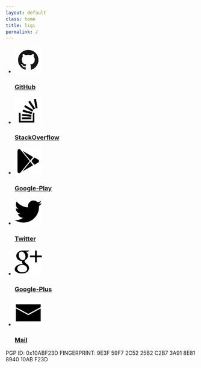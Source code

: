 ```yaml
---
layout: default
class: home
title: ligi
permalink: /
---
```


<ul class="triptych situations clearfix">
  <li>
    <a href="https://github.com/ligi">
      <img src="assets/img/github.png" alt="github"/>
      <h3>GitHub</h3>
    </a>
  </li>
  <li>
    <a href="https://stackoverflow.com/users/322642/ligi">
      <img src="assets/img/stackoverflow.png" alt="stackoverflow"/>
      <h3>StackOverflow</h3>
    </a>
  </li>

  <li>
    <a href="https://play.google.com/store/apps/dev?id=5229070112536767347">
      <img src="assets/img/play.png" alt="google-play"/>
      <h3>Google-Play</h3>
    </a>
  </li>
</ul>
<ul class="triptych situations clearfix">
  <li>
    <a href="http://twitter.com/mr_ligi">
      <img src="assets/img/twitter.png" alt="twitter"/>
      <h3>Twitter</h3>
    </a>
  </li>

  <li>
    <a href="https://plus.google.com/+misterligi">
      <img src="assets/img/plus.png" alt="plus"/>
      <h3>Google-Plus</h3>
    </a>
  </li>

  <li>
    <a href="mailto:ligi@ligi.de">
      <img src="assets/img/mail.png" alt="plus"/>
      <h3>Mail</h3>
    </a>
  </li>

</ul>

PGP ID: 0x10ABF23D FINGERPRINT: 9E3F 59F7 2C52 25B2 C2B7  3A91 8E81 8940 10AB F23D

